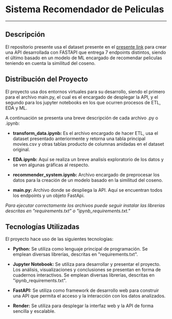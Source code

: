 # Sistema Recomendador de Peliculas

***

## Descripción

El repositorio presente usa el dataset presente en el [presente link](https://drive.google.com/drive/folders/1cNdrsWSsz-TVTrSJg3hZmnhnhymcbJ6U?usp=sharing) para crear una API desarrollada con FASTAPI que entrega 7 endpoints distintos, siendo el último basado en un modelo de ML encargado de recomendar peliculas teniendo en cuenta la similitud del coseno.

## Distribución del Proyecto

El proyecto usa dos entornos virtuales para su desarrollo, siendo el primero para el archivo main.py, el cual es el encargado de desplegar la API, y el segundo para los jupyter notebooks en los que ocurren procesos de ETL, EDA y ML.

A continuación se presenta una breve descripción de cada archivo .py o .ipynb:

- **transform_data.ipynb:** Es el archivo encargado de hacer ETL, usa el dataset presentado anteriormente y retorna una tabla principal movies.csv y otras tablas producto de columnas anidadas en el dataset original.

- **EDA.ipynb:** Aquí se realiza un breve analisís exploratorio de los datos y se ven algunas gráficas al respecto.

- **recommender_system.ipynb:** Archivo encargado de preprocesar los datos para la creación de un modelo basado en la similitud del coseno.

- **main.py:** Archivo donde se despliega la API. Aquí se encuentran todos los endpoints y un objeto FastApi.

*Para ejecutar correctamente los archivos puede seguir instalar las librerias descritas en "requirements.txt" o "ipynb_requirements.txt."*

## Tecnologías Utilizadas

El proyecto hace uso de las siguientes tecnologías:

- **Python:** Se utiliza como lenguaje principal de programación. Se emplean diversas librerías, descritas en "requirements.txt".

- **Jupyter Notebook:** Se utiliza para desarrollar y presentar el proyecto. Los análisis, visualizaciones y conclusiones se presentan en forma de cuadernos interactivos. Se emplean diversas librerías, descritas en "ipynb_requirements.txt".

- **FastAPI:** Se utiliza como framework de desarrollo web para construir una API que permita el acceso y la interacción con los datos analizados. 

- **Render:** Se utiliza para desplegar la interfaz web y la API de forma sencilla y escalable.

